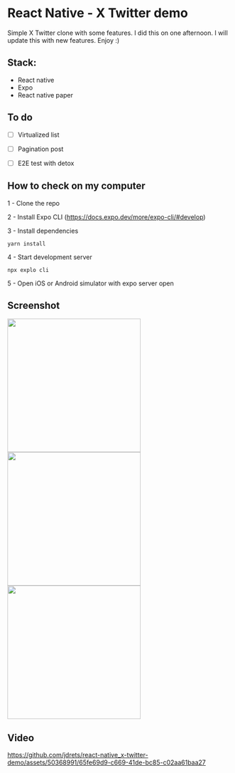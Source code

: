 # React Native - X Twitter demo
Simple X Twitter clone with some features. I did this on one afternoon. I will update this with new features. Enjoy :)

## Stack:
- React native
- Expo
- React native paper

## To do
- [ ] Virtualized list

- [ ] Pagination post

- [ ] E2E test with detox


## How to check on my computer

1 - Clone the repo

2 - Install Expo CLI (https://docs.expo.dev/more/expo-cli/#develop)

3 - Install dependencies

 ```yarn install```

4 - Start development server

``npx explo cli``

5 - Open iOS or Android simulator with expo server open


## Screenshot
<img src="https://github.com/jdrets/react-native_x-twitter-demo/assets/50368991/6194f114-7086-43ba-b76f-ec4bccda2854" width="300">
<img src="https://github.com/jdrets/react-native_x-twitter-demo/assets/50368991/787ed350-6194-4ff5-bbd2-0c80df775a0e" width="300">
<img src="https://github.com/jdrets/react-native_x-twitter-demo/assets/50368991/ed450abf-2263-4311-bfae-9d775040be52" width="300">

## Video
https://github.com/jdrets/react-native_x-twitter-demo/assets/50368991/65fe69d9-c669-41de-bc85-c02aa61baa27

